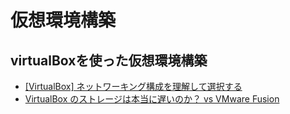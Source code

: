 # 仮想環境構築

## virtualBoxを使った仮想環境構築

- [[VirtualBox] ネットワーキング構成を理解して選択する](http://c-through.blogto.jp/archives/14539119.html)
- [VirtualBox のストレージは本当に遅いのか？ vs VMware Fusion](https://miyalog.hatenablog.jp/entry/VirtualBox_disk_benchmark)